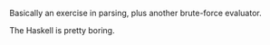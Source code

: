 Basically an exercise in parsing, plus another brute-force
evaluator.

The Haskell is pretty boring.
